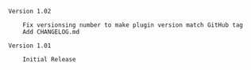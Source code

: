 
	Version 1.02
		
		Fix versionsing number to make plugin version match GitHub tag
		Add CHANGELOG.md

	Version 1.01

		Initial Release